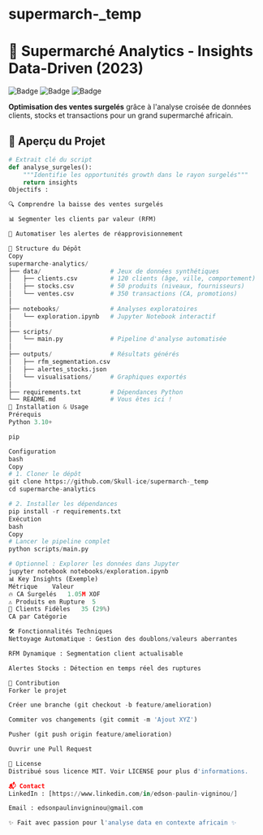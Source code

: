 # supermarch-_temp
# 🛒 Supermarché Analytics - Insights Data-Driven (2023)

![Badge](https://img.shields.io/badge/Python-3.10%2B-blue)
![Badge](https://img.shields.io/badge/Status-Complete-brightgreen)
![Badge](https://img.shields.io/badge/License-MIT-orange)

**Optimisation des ventes surgelés** grâce à l'analyse croisée de données clients, stocks et transactions pour un grand supermarché africain.

## 📌 Aperçu du Projet
```python
# Extrait clé du script
def analyse_surgeles():
    """Identifie les opportunités growth dans le rayon surgelés"""
    return insights
Objectifs :

🔍 Comprendre la baisse des ventes surgelés

📊 Segmenter les clients par valeur (RFM)

🚨 Automatiser les alertes de réapprovisionnement

🧩 Structure du Dépôt
Copy
supermarche-analytics/
├── data/                   # Jeux de données synthétiques
│   ├── clients.csv         # 120 clients (âge, ville, comportement)
│   ├── stocks.csv          # 50 produits (niveaux, fournisseurs)
│   └── ventes.csv          # 350 transactions (CA, promotions)
│
├── notebooks/              # Analyses exploratoires
│   └── exploration.ipynb   # Jupyter Notebook interactif
│
├── scripts/
│   └── main.py             # Pipeline d'analyse automatisée
│
├── outputs/                # Résultats générés
│   ├── rfm_segmentation.csv
│   ├── alertes_stocks.json
│   └── visualisations/     # Graphiques exportés
│
├── requirements.txt        # Dépendances Python
└── README.md               # Vous êtes ici !
🚀 Installation & Usage
Prérequis
Python 3.10+

pip

Configuration
bash
Copy
# 1. Cloner le dépôt
git clone https://github.com/Skull-ice/supermarch-_temp
cd supermarche-analytics

# 2. Installer les dépendances
pip install -r requirements.txt
Exécution
bash
Copy
# Lancer le pipeline complet
python scripts/main.py

# Optionnel : Explorer les données dans Jupyter
jupyter notebook notebooks/exploration.ipynb
📊 Key Insights (Exemple)
Métrique	Valeur
🔥 CA Surgelés	1.05M XOF
⚠️ Produits en Rupture	5
🎯 Clients Fidèles	35 (29%)
CA par Catégorie

🛠 Fonctionnalités Techniques
Nettoyage Automatique : Gestion des doublons/valeurs aberrantes

RFM Dynamique : Segmentation client actualisable

Alertes Stocks : Détection en temps réel des ruptures

🤝 Contribution
Forker le projet

Créer une branche (git checkout -b feature/amelioration)

Commiter vos changements (git commit -m 'Ajout XYZ')

Pusher (git push origin feature/amelioration)

Ouvrir une Pull Request

📜 License
Distribué sous licence MIT. Voir LICENSE pour plus d'informations.

📬 Contact
LinkedIn : [https://www.linkedin.com/in/edson-paulin-vigninou/]

Email : edsonpaulinvigninou@gmail.com

✨ Fait avec passion pour l'analyse data en contexte africain ✨




